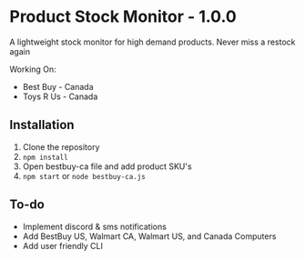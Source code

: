 # Product Stock Monitor - 1.0.0

 A lightweight stock monitor for high demand products. Never miss a restock again
 
 Working On: <br />
 * Best Buy - Canada <br />
 * Toys R Us - Canada <br />

## Installation

1. Clone the repository<br />
2. `npm install`
3. Open bestbuy-ca file and add product SKU's
4. `npm start` or `node bestbuy-ca.js`

## To-do

- Implement discord & sms notifications <br />
- Add BestBuy US, Walmart CA, Walmart US, and Canada Computers <br />
- Add user friendly CLI
